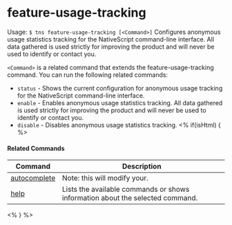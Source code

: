 feature-usage-tracking
==========

Usage:
    `$ tns feature-usage-tracking [<Command>]`
Configures anonymous usage statistics tracking for the NativeScript command-line interface.
All data gathered is used strictly for improving the product and will never be used to identify or contact you.

`<Command>` is a related command that extends the feature-usage-tracking command. You can run the following related commands:
* `status` - Shows the current configuration for anonymous usage tracking for the NativeScript command-line interface.
* `enable` - Enables anonymous usage statistics tracking. All data gathered is used strictly for improving the product and will never be used to identify or contact you.
* `disable` - Disables anonymous usage statistics tracking.
<% if(isHtml) { %> 

#### Related Commands

Command | Description
----------|----------
[autocomplete](autocomplete.html) | Note: this will modify your.
[help](help.html) | Lists the available commands or shows information about the selected command.
<% } %>
